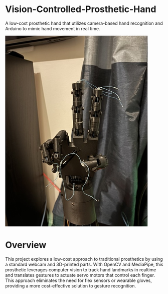 # Vision-Controlled-Prosthetic-Hand
A low-cost prosthetic hand that utilizes camera-based hand recognition and Arduino to mimic hand movement in real time.

![Hand](Hand.jpg)


# Overview
This project explores a low-cost approach to traditional prosthetics by using a standard webcam and 3D-printed parts. With OpenCV and MediaPipe, this prosthetic leverages computer vision to track hand landmarks in realtime and translates gestures to actuate servo motors that control each finger. This approach eliminates the need for flex sensors or wearable gloves, providing a more cost-effective solution to gesture recognition. 
